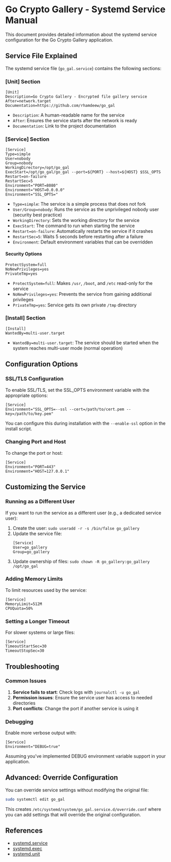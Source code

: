 # Go Crypto Gallery - Systemd Service Manual

This document provides detailed information about the systemd service configuration for the Go Crypto Gallery application.

## Service File Explained

The systemd service file (`go_gal.service`) contains the following sections:

### [Unit] Section

```
[Unit]
Description=Go Crypto Gallery - Encrypted file gallery service
After=network.target
Documentation=https://github.com/rhamdeew/go_gal
```

- `Description`: A human-readable name for the service
- `After`: Ensures the service starts after the network is ready
- `Documentation`: Link to the project documentation

### [Service] Section

```
[Service]
Type=simple
User=nobody
Group=nobody
WorkingDirectory=/opt/go_gal
ExecStart=/opt/go_gal/go_gal --port=${PORT} --host=${HOST} $SSL_OPTS
Restart=on-failure
RestartSec=5
Environment="PORT=8080"
Environment="HOST=0.0.0.0"
Environment="SSL_OPTS="
```

- `Type=simple`: The service is a simple process that does not fork
- `User/Group=nobody`: Runs the service as the unprivileged nobody user (security best practice)
- `WorkingDirectory`: Sets the working directory for the service
- `ExecStart`: The command to run when starting the service
- `Restart=on-failure`: Automatically restarts the service if it crashes
- `RestartSec=5`: Waits 5 seconds before restarting after a failure
- `Environment`: Default environment variables that can be overridden

#### Security Options

```
ProtectSystem=full
NoNewPrivileges=yes
PrivateTmp=yes
```

- `ProtectSystem=full`: Makes `/usr`, `/boot`, and `/etc` read-only for the service
- `NoNewPrivileges=yes`: Prevents the service from gaining additional privileges
- `PrivateTmp=yes`: Service gets its own private `/tmp` directory

### [Install] Section

```
[Install]
WantedBy=multi-user.target
```

- `WantedBy=multi-user.target`: The service should be started when the system reaches multi-user mode (normal operation)

## Configuration Options

### SSL/TLS Configuration

To enable SSL/TLS, set the SSL_OPTS environment variable with the appropriate options:

```
[Service]
Environment="SSL_OPTS=--ssl --cert=/path/to/cert.pem --key=/path/to/key.pem"
```

You can configure this during installation with the `--enable-ssl` option in the install script.

### Changing Port and Host

To change the port or host:

```
[Service]
Environment="PORT=443"
Environment="HOST=127.0.0.1"
```

## Customizing the Service

### Running as a Different User

If you want to run the service as a different user (e.g., a dedicated service user):

1. Create the user: `sudo useradd -r -s /bin/false go_gallery`
2. Update the service file:
   ```
   [Service]
   User=go_gallery
   Group=go_gallery
   ```
3. Update ownership of files: `sudo chown -R go_gallery:go_gallery /opt/go_gal`

### Adding Memory Limits

To limit resources used by the service:

```
[Service]
MemoryLimit=512M
CPUQuota=50%
```

### Setting a Longer Timeout

For slower systems or large files:

```
[Service]
TimeoutStartSec=30
TimeoutStopSec=30
```

## Troubleshooting

### Common Issues

1. **Service fails to start**: Check logs with `journalctl -u go_gal`
2. **Permission issues**: Ensure the service user has access to needed directories
3. **Port conflicts**: Change the port if another service is using it

### Debugging

Enable more verbose output with:

```
[Service]
Environment="DEBUG=true"
```

Assuming you've implemented DEBUG environment variable support in your application.

## Advanced: Override Configuration

You can override service settings without modifying the original file:

```bash
sudo systemctl edit go_gal
```

This creates `/etc/systemd/system/go_gal.service.d/override.conf` where you can add settings that will override the original configuration.

## References

- [systemd.service](https://www.freedesktop.org/software/systemd/man/systemd.service.html)
- [systemd.exec](https://www.freedesktop.org/software/systemd/man/systemd.exec.html)
- [systemd.unit](https://www.freedesktop.org/software/systemd/man/systemd.unit.html)